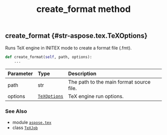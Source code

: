 ﻿---
title: create_format method
second_title: Aspose.TeX for Python via .NET API References
description: 
type: docs
weight: 20
url: /python-net/aspose.tex/texjob/create_format/
is_root: false
---

## create_format {#str-aspose.tex.TeXOptions}

Runs TeX engine in INITEX mode to create a format file (.fmt).



```python
def create_format(self, path, options):
    ...
```


| Parameter | Type | Description |
| :- | :- | :- |
| path | str | The path to the main format source file. |
| options | [`TeXOptions`](/tex/python-net/aspose.tex/texoptions) | TeX engine run options. |



### See Also
* module [`aspose.tex`](../../)
* class [`TeXJob`](/tex/python-net/aspose.tex/texjob)
